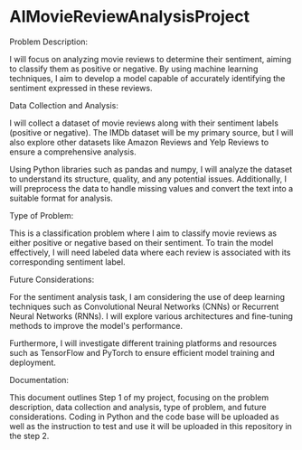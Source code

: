 # AIMovieReviewAnalysisProject

Problem Description:

I will focus on analyzing movie reviews to determine their sentiment, aiming to classify them as positive or negative. By using machine learning techniques, I aim to develop a model capable of accurately identifying the sentiment expressed in these reviews.

Data Collection and Analysis:

I will collect a dataset of movie reviews along with their sentiment labels (positive or negative). The IMDb dataset will be my primary source, but I will also explore other datasets like Amazon Reviews and Yelp Reviews to ensure a comprehensive analysis.

Using Python libraries such as pandas and numpy, I will analyze the dataset to understand its structure, quality, and any potential issues. Additionally, I will preprocess the data to handle missing values and convert the text into a suitable format for analysis.

Type of Problem:

This is a classification problem where I aim to classify movie reviews as either positive or negative based on their sentiment. To train the model effectively, I will need labeled data where each review is associated with its corresponding sentiment label.

Future Considerations:

For the sentiment analysis task, I am considering the use of deep learning techniques such as Convolutional Neural Networks (CNNs) or Recurrent Neural Networks (RNNs). I will explore various architectures and fine-tuning methods to improve the model's performance.

Furthermore, I will investigate different training platforms and resources such as TensorFlow and PyTorch to ensure efficient model training and deployment.

Documentation:

This document outlines Step 1 of my project, focusing on the problem description, data collection and analysis, type of problem, and future considerations. Coding in Python and the code base will be uploaded as well as the instruction to test and use it will be uploaded in this repository in the step 2. 



